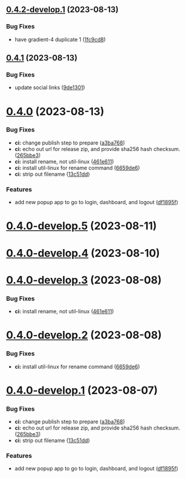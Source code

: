 ## [0.4.2-develop.1](https://git.lumeweb.com/LumeWeb/extension/compare/v0.4.1...v0.4.2-develop.1) (2023-08-13)


### Bug Fixes

* have gradient-4 duplicate 1 ([1fc9cd8](https://git.lumeweb.com/LumeWeb/extension/commit/1fc9cd82d37c8274e586ab475bdd70de63b5f902))

## [0.4.1](https://git.lumeweb.com/LumeWeb/extension/compare/v0.4.0...v0.4.1) (2023-08-13)


### Bug Fixes

* update social links ([9de1301](https://git.lumeweb.com/LumeWeb/extension/commit/9de130107aa6ed631dd2246a5aa7322e27e2eedc))

# [0.4.0](https://git.lumeweb.com/LumeWeb/extension/compare/v0.3.0...v0.4.0) (2023-08-13)


### Bug Fixes

* **ci:** change publish step to prepare ([a3ba768](https://git.lumeweb.com/LumeWeb/extension/commit/a3ba768885d0102cbd941fce78c089876734be49))
* **ci:** echo out url for release zip, and provide sha256 hash checksum. ([265bbe3](https://git.lumeweb.com/LumeWeb/extension/commit/265bbe3b9171b5711a58a89a70938dd0c709b3ea))
* **ci:** install rename, not util-linux ([461e611](https://git.lumeweb.com/LumeWeb/extension/commit/461e6116707df95d994d47eedb80cdee1a0bbe34))
* **ci:** install util-linux for rename command ([6659de6](https://git.lumeweb.com/LumeWeb/extension/commit/6659de6550a01a3cf0184bc54c8680a1baf89662))
* **ci:** strip out filename ([13c51dd](https://git.lumeweb.com/LumeWeb/extension/commit/13c51dd7d024da830055b7671c371d1292b2c06a))


### Features

* add new popup app to go to login, dashboard, and logout ([df1895f](https://git.lumeweb.com/LumeWeb/extension/commit/df1895f8243b515921210dd6248b4126a96564c6))

# [0.4.0-develop.5](https://git.lumeweb.com/LumeWeb/extension/compare/v0.4.0-develop.4...v0.4.0-develop.5) (2023-08-11)

# [0.4.0-develop.4](https://git.lumeweb.com/LumeWeb/extension/compare/v0.4.0-develop.3...v0.4.0-develop.4) (2023-08-10)

# [0.4.0-develop.3](https://git.lumeweb.com/LumeWeb/extension/compare/v0.4.0-develop.2...v0.4.0-develop.3) (2023-08-08)


### Bug Fixes

* **ci:** install rename, not util-linux ([461e611](https://git.lumeweb.com/LumeWeb/extension/commit/461e6116707df95d994d47eedb80cdee1a0bbe34))

# [0.4.0-develop.2](https://git.lumeweb.com/LumeWeb/extension/compare/v0.4.0-develop.1...v0.4.0-develop.2) (2023-08-08)


### Bug Fixes

* **ci:** install util-linux for rename command ([6659de6](https://git.lumeweb.com/LumeWeb/extension/commit/6659de6550a01a3cf0184bc54c8680a1baf89662))

# [0.4.0-develop.1](https://git.lumeweb.com/LumeWeb/extension/compare/v0.3.0...v0.4.0-develop.1) (2023-08-07)


### Bug Fixes

* **ci:** change publish step to prepare ([a3ba768](https://git.lumeweb.com/LumeWeb/extension/commit/a3ba768885d0102cbd941fce78c089876734be49))
* **ci:** echo out url for release zip, and provide sha256 hash checksum. ([265bbe3](https://git.lumeweb.com/LumeWeb/extension/commit/265bbe3b9171b5711a58a89a70938dd0c709b3ea))
* **ci:** strip out filename ([13c51dd](https://git.lumeweb.com/LumeWeb/extension/commit/13c51dd7d024da830055b7671c371d1292b2c06a))


### Features

* add new popup app to go to login, dashboard, and logout ([df1895f](https://git.lumeweb.com/LumeWeb/extension/commit/df1895f8243b515921210dd6248b4126a96564c6))
